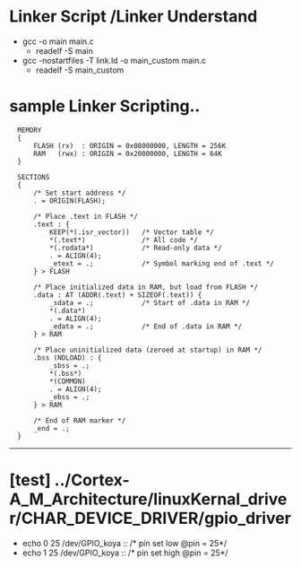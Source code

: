 # Linker Script /Linker Understand
  - gcc -o main main.c
    - readelf -S main
  - gcc -nostartfiles -T link.ld -o main_custom main.c
    - readelf -S main_custom

  # sample Linker Scripting..
      MEMORY
      {
          FLASH (rx)  : ORIGIN = 0x08000000, LENGTH = 256K
          RAM   (rwx) : ORIGIN = 0x20000000, LENGTH = 64K
      }
      
      SECTIONS
      {
          /* Set start address */
          . = ORIGIN(FLASH);
      
          /* Place .text in FLASH */
          .text : {
              KEEP(*(.isr_vector))   /* Vector table */
              *(.text*)              /* All code */
              *(.rodata*)            /* Read-only data */
              . = ALIGN(4);
              _etext = .;            /* Symbol marking end of .text */
          } > FLASH
      
          /* Place initialized data in RAM, but load from FLASH */
          .data : AT (ADDR(.text) + SIZEOF(.text)) {
              _sdata = .;            /* Start of .data in RAM */
              *(.data*)
              . = ALIGN(4);
              _edata = .;            /* End of .data in RAM */
          } > RAM
      
          /* Place uninitialized data (zeroed at startup) in RAM */
          .bss (NOLOAD) : {
              _sbss = .;
              *(.bss*)
              *(COMMON)
              . = ALIGN(4);
              _ebss = .;
          } > RAM
      
          /* End of RAM marker */
          _end = .;
      }
      
-------------------------------------------------------------------------------------------------------------
# [test] ../Cortex-A_M_Architecture/linuxKernal_driver/CHAR_DEVICE_DRIVER/gpio_driver  
   - echo 0 25 /dev/GPIO_koya                          ::   /* pin set low  @pin = 25*/
   - echo 1 25 /dev/GPIO_koya                          ::   /* pin set high @pin = 25*/

